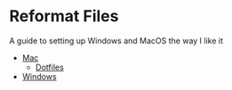 # Reformat Files
A guide to setting up Windows and MacOS the way I like it

* [Mac](Mac)
  * [Dotfiles](Mac/dotfiles)
* [Windows](Windows)

